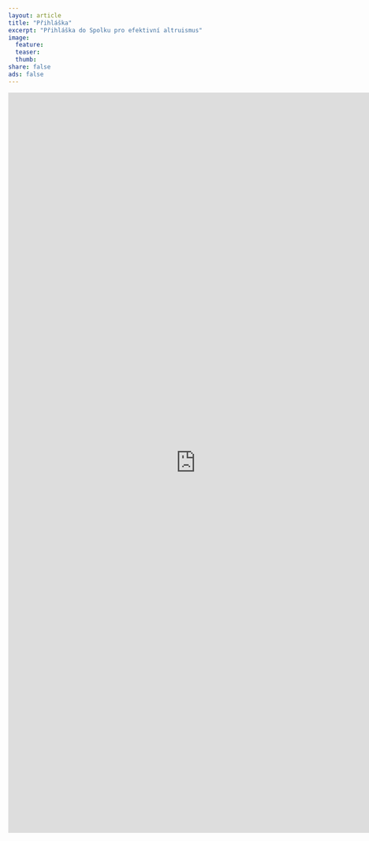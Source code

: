 ```yaml
---
layout: article
title: "Přihláška"
excerpt: "Přihláška do Spolku pro efektivní altruismus"
image:
  feature:
  teaser:
  thumb:
share: false
ads: false
---
```


<iframe src="https://docs.google.com/forms/d/e/1FAIpQLSfJkWJMA0zzp8ORn2A41qFhVOKpHOerOQzmzFyi5zf0HcdrwA/viewform?embedded=true"
	width="760" height="1500" frameborder="0" marginheight="0" marginwidth="0">Loading...</iframe>
